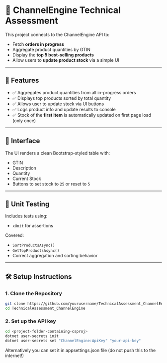# 🧩 ChannelEngine Technical Assessment

This project connects to the ChannelEngine API to:
- Fetch **orders in progress**
- Aggregate product quantities by GTIN
- Display the **top 5 best-selling products**
- Allow users to **update product stock** via a simple UI

---

## 🚀 Features

- ✅ Aggregates product quantities from all in-progress orders
- ✅ Displays top products sorted by total quantity
- ✅ Allows user to update stock via UI buttons
- ✅ Logs product info and update results to console
- ✅ Stock of the **first item** is automatically updated on first page load (only once)

---

## 📸 Interface

The UI renders a clean Bootstrap-styled table with:
- GTIN  
- Description  
- Quantity  
- Current Stock  
- Buttons to set stock to `25` or reset to `5`

---

## 🧪 Unit Testing

Includes tests using:
- `xUnit` for assertions

Covered:
- `SortProductsAsync()`
- `GetTopProductsAsync()`  
- Correct aggregation and sorting behavior

---

## 🛠️ Setup Instructions

### 1. Clone the Repository
```bash
git clone https://github.com/yourusername/TechnicalAssessment_ChannelEngine.git
cd TechnicalAssessment_ChannelEngine
```

### 2. Set up the API key
```bash
cd <project-folder-containing-csproj>
dotnet user-secrets init
dotnet user-secrets set "ChannelEngine:ApiKey" "your-api-key"
```
Alternatively you can set it in appsettings.json file (do not push this to the internet!)

